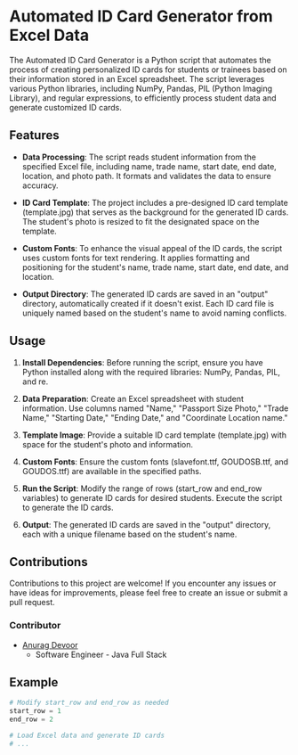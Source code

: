 
# Automated ID Card Generator from Excel Data

The Automated ID Card Generator is a Python script that automates the process of creating personalized ID cards for students or trainees based on their information stored in an Excel spreadsheet. The script leverages various Python libraries, including NumPy, Pandas, PIL (Python Imaging Library), and regular expressions, to efficiently process student data and generate customized ID cards.

## Features

- **Data Processing**: The script reads student information from the specified Excel file, including name, trade name, start date, end date, location, and photo path. It formats and validates the data to ensure accuracy.

- **ID Card Template**: The project includes a pre-designed ID card template (template.jpg) that serves as the background for the generated ID cards. The student's photo is resized to fit the designated space on the template.

- **Custom Fonts**: To enhance the visual appeal of the ID cards, the script uses custom fonts for text rendering. It applies formatting and positioning for the student's name, trade name, start date, end date, and location.

- **Output Directory**: The generated ID cards are saved in an "output" directory, automatically created if it doesn't exist. Each ID card file is uniquely named based on the student's name to avoid naming conflicts.

## Usage

1. **Install Dependencies**: Before running the script, ensure you have Python installed along with the required libraries: NumPy, Pandas, PIL, and re.

2. **Data Preparation**: Create an Excel spreadsheet with student information. Use columns named "Name," "Passport Size Photo," "Trade Name," "Starting Date," "Ending Date," and "Coordinate Location name."

3. **Template Image**: Provide a suitable ID card template (template.jpg) with space for the student's photo and information.

4. **Custom Fonts**: Ensure the custom fonts (slavefont.ttf, GOUDOSB.ttf, and GOUDOS.ttf) are available in the specified paths.

5. **Run the Script**: Modify the range of rows (start_row and end_row variables) to generate ID cards for desired students. Execute the script to generate the ID cards.

6. **Output**: The generated ID cards are saved in the "output" directory, each with a unique filename based on the student's name.

## Contributions

Contributions to this project are welcome! If you encounter any issues or have ideas for improvements, please feel free to create an issue or submit a pull request.

### Contributor

- [Anurag Devoor](https://github.com/anuragdevoor)
  - Software Engineer - Java Full Stack

## Example

```python
# Modify start_row and end_row as needed
start_row = 1
end_row = 2

# Load Excel data and generate ID cards
# ...



